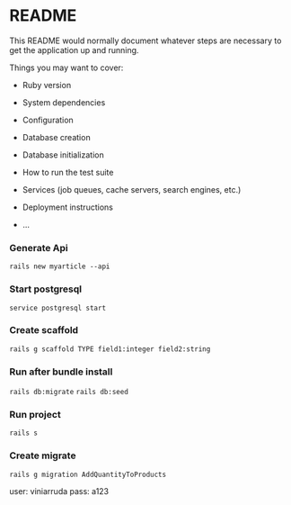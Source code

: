 # README

This README would normally document whatever steps are necessary to get the
application up and running.

Things you may want to cover:

* Ruby version

* System dependencies

* Configuration

* Database creation

* Database initialization

* How to run the test suite

* Services (job queues, cache servers, search engines, etc.)

* Deployment instructions

* ...

### Generate Api
```rails new myarticle --api```

### Start postgresql
```service postgresql start```

### Create scaffold
```rails g scaffold TYPE field1:integer field2:string```

### Run after bundle install
```rails db:migrate```
```rails db:seed```

### Run project
```rails s```

### Create migrate
```rails g migration AddQuantityToProducts```

user: viniarruda
pass: a123


